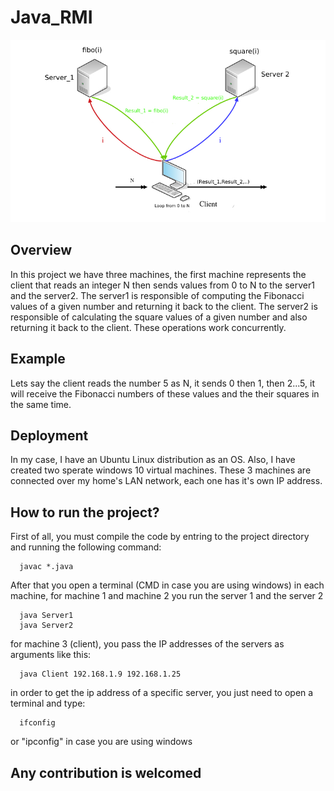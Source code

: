 # Java_RMI
![Screenshot](illustration.jpg)

## Overview
In this project we have three machines, the first machine represents the client that reads an integer N then sends values from 0 to N to the server1 and the server2. The server1 is responsible of computing the Fibonacci values of a given number and returning it back to the client. The server2 is responsible of calculating the square values of a given number and also returning it back to the client. These operations work concurrently. 

## Example 
Lets say the client reads the number 5 as N, it sends 0 then 1, then 2...5, it will receive the Fibonacci numbers of these values and the their squares in the same time.

## Deployment
In my case, I have an Ubuntu Linux distribution as an OS. Also, I have created two sperate windows 10 virtual machines. These 3 machines are connected over my home's LAN network, each one has it's own IP address.

## How to run the project?
First of all, you must compile the code by entring to the project directory and running the following command:

      javac *.java
      
After that you open a terminal (CMD in case you are using windows) in each machine, for machine 1 and machine 2 you run the server 1 and the server 2

      java Server1
      java Server2
      
for machine 3 (client), you pass the IP addresses of the servers as arguments like this:

      java Client 192.168.1.9 192.168.1.25
      
in order to get the ip address of a specific server, you just need to open a terminal and type:

      ifconfig
or "ipconfig" in case you are using windows

## Any contribution is welcomed
